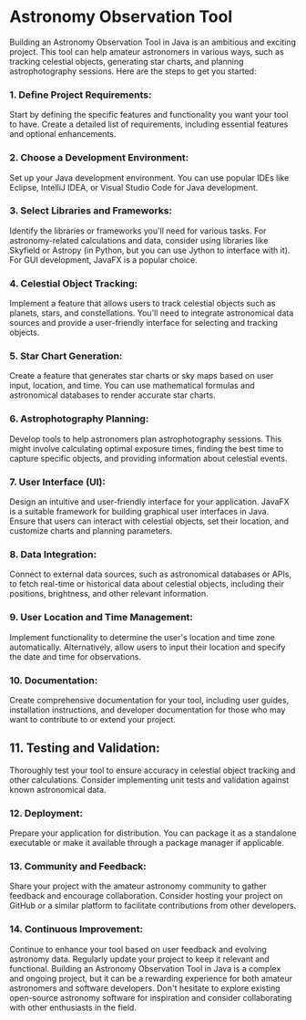 # Astronomy Observation Tool

Building an Astronomy Observation Tool in Java is an ambitious and exciting project. This tool can help amateur astronomers in various ways, such as tracking celestial objects, generating star charts, and planning astrophotography sessions. Here are the steps to get you started:

### 1. Define Project Requirements:

Start by defining the specific features and functionality you want your tool to have. Create a detailed list of requirements, including essential features and optional enhancements.

### 2. Choose a Development Environment:

Set up your Java development environment. You can use popular IDEs like Eclipse, IntelliJ IDEA, or Visual Studio Code for Java development.

### 3. Select Libraries and Frameworks:

Identify the libraries or frameworks you'll need for various tasks. For astronomy-related calculations and data, consider using libraries like Skyfield or Astropy (in Python, but you can use Jython to interface with it). For GUI development, JavaFX is a popular choice.

### 4. Celestial Object Tracking:

Implement a feature that allows users to track celestial objects such as planets, stars, and constellations. You'll need to integrate astronomical data sources and provide a user-friendly interface for selecting and tracking objects.

### 5. Star Chart Generation:

Create a feature that generates star charts or sky maps based on user input, location, and time. You can use mathematical formulas and astronomical databases to render accurate star charts.

### 6. Astrophotography Planning:

Develop tools to help astronomers plan astrophotography sessions. This might involve calculating optimal exposure times, finding the best time to capture specific objects, and providing information about celestial events.

### 7. User Interface (UI):

Design an intuitive and user-friendly interface for your application. JavaFX is a suitable framework for building graphical user interfaces in Java. Ensure that users can interact with celestial objects, set their location, and customize charts and planning parameters.

### 8. Data Integration:

Connect to external data sources, such as astronomical databases or APIs, to fetch real-time or historical data about celestial objects, including their positions, brightness, and other relevant information.

### 9. User Location and Time Management:

Implement functionality to determine the user's location and time zone automatically. Alternatively, allow users to input their location and specify the date and time for observations.

### 10. Documentation:

Create comprehensive documentation for your tool, including user guides, installation instructions, and developer documentation for those who may want to contribute to or extend your project.

## 11. Testing and Validation:

Thoroughly test your tool to ensure accuracy in celestial object tracking and other calculations. Consider implementing unit tests and validation against known astronomical data.

### 12. Deployment:

Prepare your application for distribution. You can package it as a standalone executable or make it available through a package manager if applicable.

### 13. Community and Feedback:

Share your project with the amateur astronomy community to gather feedback and encourage collaboration. Consider hosting your project on GitHub or a similar platform to facilitate contributions from other developers.

### 14. Continuous Improvement:

Continue to enhance your tool based on user feedback and evolving astronomy data. Regularly update your project to keep it relevant and functional.
Building an Astronomy Observation Tool in Java is a complex and ongoing project, but it can be a rewarding experience for both amateur astronomers and software developers. Don't hesitate to explore existing open-source astronomy software for inspiration and consider collaborating with other enthusiasts in the field.
